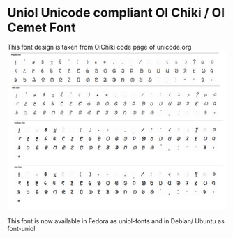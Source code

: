 # Uniol Unicode compliant Ol Chiki / Ol Cemet Font
This font design is taken from OlChiki code page of unicode.org
![glyphs-diff](glyphs-diff.png)

This font is now available in Fedora as uniol-fonts 
and in Debian/ Ubuntu as font-uniol